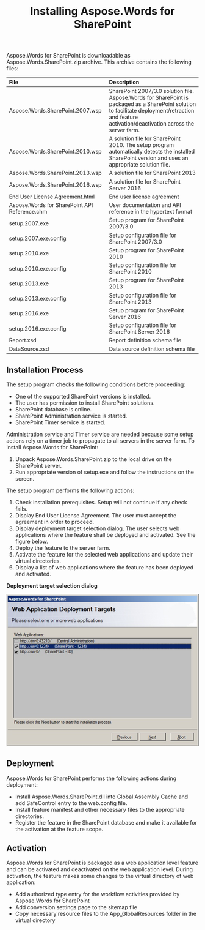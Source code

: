 ﻿---
title: Installing Aspose.Words for SharePoint
description: "This page describes how to install the Aspose.Words for SharePoint using installer."
type: docs
weight: 20
url: /sharepoint/installing-aspose-words-for-sharepoint/
---

Aspose.Words for SharePoint is downloadable as Aspose.Words.SharePoint.zip archive. This archive contains the following files:

|File|Description|
| :- | :- |
|Aspose.Words.SharePoint.2007.wsp|SharePoint 2007/3.0 solution file. Aspose.Words for SharePoint is packaged as a SharePoint solution to facilitate deployment/retraction and feature activation/deactivation across the server farm.|
|Aspose.Words.SharePoint.2010.wsp|A solution file for SharePoint 2010. The setup program automatically detects the installed SharePoint version and uses an appropriate solution file.|
|Aspose.Words.SharePoint.2013.wsp|A solution file for SharePoint 2013|
|Aspose.Words.SharePoint.2016.wsp|A solution file for SharePoint Server 2016|
|End User License Agreement.html|End user license agreement|
|Aspose.Words for SharePoint API Reference.chm|User documentation and API reference in the hypertext format|
|setup.2007.exe|Setup program for SharePoint 2007/3.0|
|setup.2007.exe.config|Setup configuration file for SharePoint 2007/3.0|
|setup.2010.exe|Setup program for SharePoint 2010|
|setup.2010.exe.config|Setup configuration file for SharePoint 2010|
|setup.2013.exe|Setup program for SharePoint 2013|
|setup.2013.exe.config|Setup configuration file for SharePoint 2013|
|setup.2016.exe|Setup program for SharePoint Server 2016|
|setup.2016.exe.config|Setup configuration file for SharePoint Server 2016|
|Report.xsd|Report definition schema file|
|DataSource.xsd|Data source definition schema file|

## Installation Process

The setup program checks the following conditions before proceeding:

- One of the supported SharePoint versions is installed.
- The user has permission to install SharePoint solutions.
- SharePoint database is online.
- SharePoint Administration service is started.
- SharePoint Timer service is started.

Administration service and Timer service are needed because some setup actions rely on a timer job to propagate to all servers in the server farm. To install Aspose.Words for SharePoint:

1. Unpack Aspose.Words.SharePoint.zip to the local drive on the SharePoint server.
1. Run appropriate version of setup.exe and follow the instructions on the screen.

The setup program performs the following actions:

1. Check installation prerequisites. Setup will not continue if any check fails.
1. Display End User License Agreement. The user must accept the agreement in order to proceed.
1. Display deployment target selection dialog. The user selects web applications where the feature shall be deployed and activated. See the figure below.
1. Deploy the feature to the server farm.
1. Activate the feature for the selected web applications and update their virtual directories.
1. Display a list of web applications where the feature has been deployed and activated.

**Deployment target selection dialog**

**![todo:image_alt_text](installing-aspose-words-for-sharepoint-1.png)**

## Deployment

Aspose.Words for SharePoint performs the following actions during deployment:

- Install Aspose.Words.SharePoint.dll into Global Assembly Cache and add SafeControl entry to the web.config file.
- Install feature manifest and other necessary files to the appropriate directories.
- Register the feature in the SharePoint database and make it available for the activation at the feature scope.

## Activation

Aspose.Words for SharePoint is packaged as a web application level feature and can be activated and deactivated on the web application level. During activation, the feature makes some changes to the virtual directory of web application:

- Add authorized type entry for the workflow activities provided by Aspose.Words for SharePoint
- Add conversion settings page to the sitemap file
- Copy necessary resource files to the App_GlobalResources folder in the virtual directory
